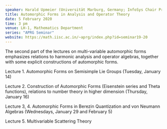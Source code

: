```yaml
---
speaker: Harald Upmeier (Universität Marburg, Germany; InfoSys Chair Professor, IISc)
title: Automorphic Forms in Analysis and Operator Theory
date: 5 February 2020
time: 3 pm
venue: LH-1, Mathematics Department
series: "APRG Seminar"
website: https://math.iisc.ac.in/~aprg/index.php?id=seminar19-20
---
```


The second part of the lectures on multi-variable automorphic forms emphasizes relations
to harmonic analysis and operator algebras, together with some explicit constructions
of automorphic forms.

Lecture 1. Automorphic Forms on Semisimple Lie Groups (Tuesday, January 14)

Lecture 2. Construction of Automorphic Forms (Eisenstein series and Theta functions),
relations to number theory in higher dimension (Thursday, January 16)

Lecture 3, 4. Automorphic Forms in Berezin Quantization and von Neumann Algebras (Wednesdays, January 29 and February 5)

Lecture 5. Multivariable Scattering Theory
